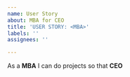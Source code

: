 ```yaml
---
name: User Story
about: MBA for CEO
title: 'USER STORY: <MBA>'
labels: ''
assignees: ''

---
```


As a **MBA** I can do projects so that **CEO**
